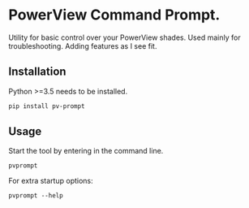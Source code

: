 # PowerView Command Prompt.

Utility for basic control over your PowerView shades. Used mainly for troubleshooting. Adding features as I see fit.

## Installation

Python >=3.5 needs to be installed.

```bash
pip install pv-prompt
```

## Usage

Start the tool by entering in the command line.

```
pvprompt
```

For extra startup options: 

```
pvprompt --help
```
